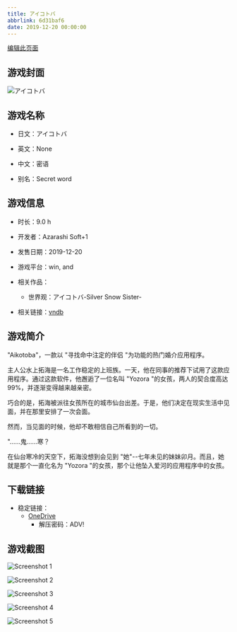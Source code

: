 ```yaml
---
title: アイコトバ
abbrlink: 6d31baf6
date: 2019-12-20 00:00:00
---
```

[编辑此页面](https://github.com/ACG-3/ADV3-source/blob/main/source/_posts/games/%E3%82%A2%E3%82%A4%E3%82%B3%E3%83%88%E3%83%90.md)

## 游戏封面

![アイコトバ](https://pan.timero.xyz/d/onedrive/img_lib_001/%E3%82%A2%E3%82%A4%E3%82%B3%E3%83%88%E3%83%90_cover.avif)


## 游戏名称

- 日文：アイコトバ
- 英文：None
- 中文：密语

- 别名：Secret word


## 游戏信息

- 时长：9.0 h
- 开发者：Azarashi Soft+1
- 发售日期：2019-12-20
- 游戏平台：win, and
- 相关作品：
   - 世界观：アイコトバ-Silver Snow Sister-

- 相关链接：[vndb](https://vndb.org/v26537)


## 游戏简介

"Aikotoba"，一款以 "寻找命中注定的伴侣 "为功能的热门婚介应用程序。

主人公水上拓海是一名工作稳定的上班族。一天，他在同事的推荐下试用了这款应用程序。通过这款软件，他邂逅了一位名叫 "Yozora "的女孩，两人的契合度高达 99%，并逐渐变得越来越亲密。

巧合的是，拓海被派往女孩所在的城市仙台出差。于是，他们决定在现实生活中见面，并在那里安排了一次会面。
 
然而，当见面的时候，他却不敢相信自己所看到的一切。

"......鬼......寒？

在仙台寒冷的天空下，拓海没想到会见到 "她"--七年未见的妹妹卯月。而且，她就是那个一直化名为 "Yozora "的女孩，那个让他坠入爱河的应用程序中的女孩。


## 下载链接

- 稳定链接：
    - [OneDrive](https://pan.timero.xyz/onedrive/adv_lib_001/%E3%82%A2%E3%82%A4%E3%82%B3%E3%83%88%E3%83%90)
        - 解压密码：ADV!



## 游戏截图


![Screenshot 1](https://pan.timero.xyz/d/onedrive/img_lib_001/%E3%82%A2%E3%82%A4%E3%82%B3%E3%83%88%E3%83%90_Screenshot_1.avif)

![Screenshot 2](https://pan.timero.xyz/d/onedrive/img_lib_001/%E3%82%A2%E3%82%A4%E3%82%B3%E3%83%88%E3%83%90_Screenshot_2.avif)

![Screenshot 3](https://pan.timero.xyz/d/onedrive/img_lib_001/%E3%82%A2%E3%82%A4%E3%82%B3%E3%83%88%E3%83%90_Screenshot_3.avif)

![Screenshot 4](https://pan.timero.xyz/d/onedrive/img_lib_001/%E3%82%A2%E3%82%A4%E3%82%B3%E3%83%88%E3%83%90_Screenshot_4.avif)

![Screenshot 5](https://pan.timero.xyz/d/onedrive/img_lib_001/%E3%82%A2%E3%82%A4%E3%82%B3%E3%83%88%E3%83%90_Screenshot_5.avif)

